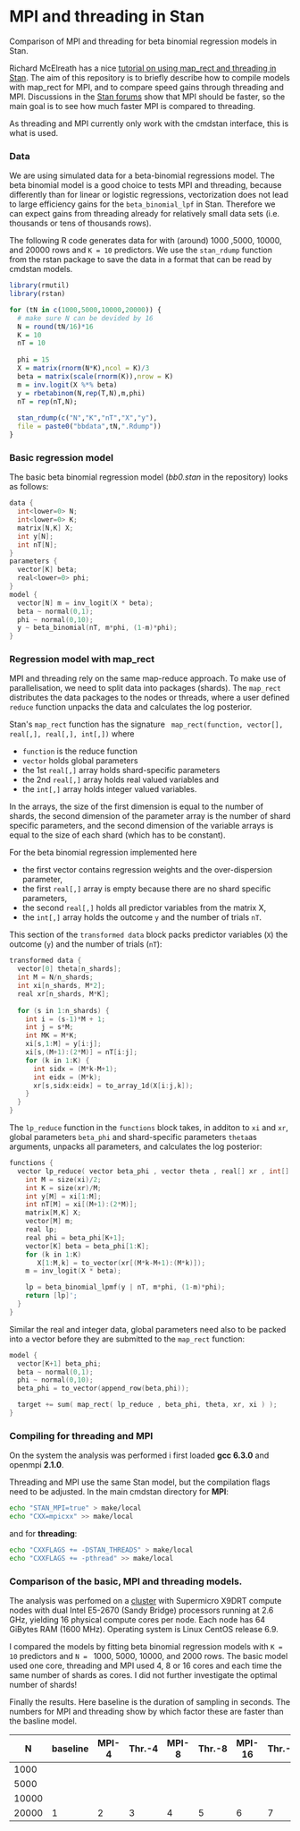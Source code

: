 # MPI and threading in Stan
Comparison of MPI and threading for beta binomial regression models in Stan.

Richard McElreath has a nice [tutorial on using map_rect and threading in Stan](https://github.com/rmcelreath/cmdstan_map_rect_tutorial). The aim of this repository is to briefly describe how to compile models with map_rect for MPI, and to compare speed gains through threading and MPI. Discussions in the [Stan forums](https://discourse.mc-stan.org/) show that MPI should be faster, so the main goal is to see how much faster MPI is compared to threading.

As threading and MPI currently only work with the cmdstan interface, this is what is used.

### Data
We are using simulated data for a beta-binomial regressions model. The beta binomial model is a good choice to tests MPI and threading, because differently than for linear or logistic regressions, vectorization does not lead to large efficiency gains for the `beta_binomial_lpf` in Stan. Therefore we can expect gains from threading already for relatively small data sets (i.e. thousands or tens of thousands rows).


The following R code generates data for with (around)  1000 ,5000, 10000, and 20000 rows and `K = 10` predictors. We use the `stan_rdump` function from the rstan package to save the data in a format that can be read by cmdstan models.

```R
library(rmutil)
library(rstan)

for (tN in c(1000,5000,10000,20000)) {
  # make sure N can be devided by 16
  N = round(tN/16)*16 
  K = 10
  nT = 10
  
  phi = 15
  X = matrix(rnorm(N*K),ncol = K)/3
  beta = matrix(scale(rnorm(K)),nrow = K)
  m = inv.logit(X %*% beta)
  y = rbetabinom(N,rep(T,N),m,phi)
  nT = rep(nT,N);
  
  stan_rdump(c("N","K","nT","X","y"),
  file = paste0("bbdata",tN,".Rdump"))
}
```

### Basic regression model
The basic beta binomial regression model (_bb0.stan_ in the repository) looks as follows:
```c++
data {
  int<lower=0> N;
  int<lower=0> K;
  matrix[N,K] X;
  int y[N];
  int nT[N];
}
parameters {
  vector[K] beta;
  real<lower=0> phi;
}
model {
  vector[N] m = inv_logit(X * beta);
  beta ~ normal(0,1);
  phi ~ normal(0,10);
  y ~ beta_binomial(nT, m*phi, (1-m)*phi);
}

```

### Regression model with map_rect
MPI and threading rely on the same map-reduce approach.
To make use of parallelisation, we need to split data into packages (shards). The `map_rect` distributes the data packages  to the nodes or threads, where a user defined `reduce` function unpacks the data and calculates the log posterior. 

Stan's `map_rect` function has the  signature 
` map_rect(function, vector[], real[,], real[,], int[,])` where

- `function` is the reduce function
- `vector` holds global parameters
- the 1st `real[,]` array holds shard-specific parameters
- the 2nd `real[,]` array holds real valued variables and
- the `int[,]` array holds integer valued variables.

In the arrays, the size of the first dimension is equal to the number of shards, the second dimension of the parameter array is the number of shard specific parameters, and the second dimension of the variable arrays is equal to the size of each shard (which has to be constant).

For the beta binomial regression implemented here

- the first vector contains regression weights and the over-dispersion parameter,
- the first `real[,]` array is empty because there are no shard specific parameters,
- the second `real[,]` holds all predictor variables from the matrix X,
- the `int[,]` array holds the outcome `y` and the number of trials `nT`.

This section of the `transformed data` block packs predictor variables (`X`) the outcome (`y`) and the number of trials (`nT`):

```c++
transformed data {
  vector[0] theta[n_shards];
  int M = N/n_shards;
  int xi[n_shards, M*2];
  real xr[n_shards, M*K];
  
  for (s in 1:n_shards) {
    int i = (s-1)*M + 1;
    int j = s*M;
    int MK = M*K;
    xi[s,1:M] = y[i:j];           
    xi[s,(M+1):(2*M)] = nT[i:j];
    for (k in 1:K) {
      int sidx = (M*k-M+1);
      int eidx = (M*k);
      xr[s,sidx:eidx] = to_array_1d(X[i:j,k]);
    }
  }
}
```

The `lp_reduce` function in the `functions` block takes, in additon to `xi` and `xr`, global parameters `beta_phi` and shard-specific parameters `theta`as arguments, unpacks all parameters, and calculates the log posterior:
```c++
functions {
  vector lp_reduce( vector beta_phi , vector theta , real[] xr , int[] xi ) {
    int M = size(xi)/2;
    int K = size(xr)/M;
    int y[M] = xi[1:M];
    int nT[M] = xi[(M+1):(2*M)];
    matrix[M,K] X;
    vector[M] m;
    real lp;
    real phi = beta_phi[K+1];
    vector[K] beta = beta_phi[1:K];
    for (k in 1:K)
       X[1:M,k] = to_vector(xr[(M*k-M+1):(M*k)]);
    m = inv_logit(X * beta);

    lp = beta_binomial_lpmf(y | nT, m*phi, (1-m)*phi);
    return [lp]';
  }
} 
```

Similar the real and integer data, global parameters need also to be packed into a vector before they are submitted to the `map_rect` function: 
```c++
model {
  vector[K+1] beta_phi; 
  beta ~ normal(0,1);
  phi ~ normal(0,10);
  beta_phi = to_vector(append_row(beta,phi));  

  target += sum( map_rect( lp_reduce , beta_phi, theta, xr, xi ) );  
}

```
### Compiling for threading and MPI

On the system the analysis was performed i first loaded **gcc 6.3.0** and openmpi **2.1.0**.

Threading and MPI use the same Stan model, but the compilation flags need to be adjusted. In the main cmdstan directory for **MPI**:
```sh
echo "STAN_MPI=true" > make/local
echo "CXX=mpicxx" >> make/local
```
and for **threading**:
```sh
echo "CXXFLAGS += -DSTAN_THREADS" > make/local
echo "CXXFLAGS += -pthread" >> make/local
```

### Comparison of the basic, MPI and threading models.

The analysis was perfomed on a [cluster](https://www.uio.no/english/services/it/research/hpc/abel/more/index.html) with Supermicro X9DRT compute nodes with dual Intel E5-2670 (Sandy Bridge) processors running at 2.6 GHz, yielding 16 physical compute cores per node. Each node has 64 GiBytes RAM (1600 MHz). Operating system is Linux CentOS release 6.9.

I compared the models by fitting beta binomial regression models with `K = 10` predictors and `N = ` 1000, 5000, 10000, and 2000 rows. The basic model used one core, threading and MPI used 4, 8 or 16 cores and each time the same number of shards as cores. I did not further investigate the optimal number of shards!

Finally the results. Here baseline is the duration of sampling in seconds. The numbers for MPI and threading show by which factor these are faster than the basline model.

| N  |  baseline | MPI-4  | Thr.-4  | MPI-8  | Thr.-8 | MPI-16 | Thr.-16 |
|---|---|---|---|---|---|---|---|
| 1000  |   |   |   |   |   |   |   |
| 5000  |   |   |   |   |   |   |   |
| 10000  |   |   |   |   |   |   |   |
| 20000  |  1 | 2  |  3 | 4  |  5 | 6 | 7  |

